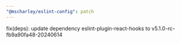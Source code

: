 ```yaml
---
"@mscharley/eslint-config": patch
---
```


fix(deps): update dependency eslint-plugin-react-hooks to v5.1.0-rc-fb9a90fa48-20240614
